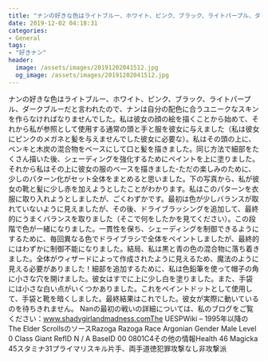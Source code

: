 ```yaml
---
title: "ナンの好きな色はライトブルー、ホワイト、ピンク、ブラック、ライトパープル、ダークブルーだと言われたので、ナンは自分の配色に合うユニークなスキンを作らなければなりませんでした。"
date: 2019-12-02 04:18:31
categories:
- General
tags:
- "好きナン"
header:
  image: /assets/images/20191202041512.jpg
  og_image: /assets/images/20191202041512.jpg
---
```


ナンの好きな色はライトブルー、ホワイト、ピンク、ブラック、ライトパープル、ダークブルーだと言われたので、ナンは自分の配色に合うユニークなスキンを作らなければなりませんでした。私は彼女の顔の絵を描くことから始めて、それから私が参照として使用する通常の頭と手と服を彼女に与えました（私は彼女にピンクのメガネと髪を与えませんでした彼女に必要な）。私はその頭の上に、ペンキと木炭の混合物をベースにして口と髪を描きました。同じ方法で細部をたくさん描いた後、シェーディングを強化するためにペイントを上に塗りました。それから私はその上に彼女の服のベースを描きました-ただの楽しみのために、少しのパターン化がセット全体をまとめると思いました。下の写真から、私が彼女の靴と髪に少し赤を加えようとしたことがわかります。私はこのパターンを衣服に取り入れようとしましたが、ごくわずかです。最初は色が少しバランスが取れていないように見えましたが、その後、ドライブラッシングを追加して、最終的にうまくバランスを取りました（そこで何をしたかを見てください）。この段階で色が一緒になりました。一貫性を保ち、シェーディングを制御できるようにするために、毎回異なる色でドライブラシで全体をペイントしましたが、最終的にはわずかに制御不能になりました。結局、私は黒と青の色の混合物に落ち着きました。全体がウィザードによって作成されたように見えるため、魔法のように見える必要がありました！細部を追加するために、私は色鉛筆を使って帽子の角に小さな穴を開けました。彼女はすでに上に少し白を塗りました。また、手袋には小さな白い点がいくつかありました。これをペイントドットとして使用して、手袋と靴を暗くしました。最終結果はこれでした。彼女が実際に動いているのを待ちきれません。 Nanの最初の戦いの詳細については、私のブログをご覧ください：www.shadygirlandmadness.comThe UESPWiki – 1995年以降のThe Elder ScrollsのソースRazoga Razoga Race Argonian Gender Male Level 0 Class Giant RefID N / A BaseID 00 0801C4その他の情報Health 46 Magicka 45スタミナ31プライマリスキル片手、両手道徳犯罪攻撃なし非攻撃派
